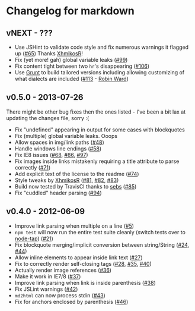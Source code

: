 # Changelog for markdown
   
## vNEXT - ???
  
- Use JSHint to validate code style and fix numerous warnings it flagged up
  ([#65]) Thanks [XhmikosR](https://github.com/XhmikosR)!
- Fix (yet more! gah) global variable leaks ([#99])
- Fix content tight between two `hr`'s disappearing ([#106])
- Use [Grunt](http://gruntjs.com/) to build tailored versions including allowing
  customizing of what dialects are included ([#113] - [Robin Ward](https://github.com/eviltrout))

## v0.5.0 - 2013-07-26

There might be other bug fixes then the ones listed - I've been a bit lax at
updating the changes file, sorry :(

- Fix "undefined" appearing in output for some cases with blockquotes
- Fix (multiple) global variable leaks. Ooops
- Allow spaces in img/link paths ([#48])
- Handle windows line endings ([#58])
- Fix IE8 issues ([#68], [#86], [#97])
- Fix images inside links mistakenly requiring a title attribute to parse
  correctly ([#71])
- Add explicit text of the license to the readme ([#74])
- Style tweaks by [XhmikosR](https://github.com/XhmikosR) ([#81], [#82], [#83])
- Build now tested by TravisCI thanks to [sebs](https://github.com/sebs) ([#85])
- Fix "cuddled" header parsing ([#94])


## v0.4.0 - 2012-06-09

- Improve link parsing when multiple on a line ([#5])
- `npm test` will now run the entire test suite cleanly
  (switch tests over to [node-tap](https://github.com/isaacs/node-tap)) ([#21])
- Fix blockquote merging/implicit conversion between string/String ([#24], [#44])
- Allow inline elements to appear inside link text ([#27])
- Fix to correctly render self-closing tags ([#28], [#35], [#40])
- Actually render image references ([#36])
- Make it work in IE7/8 ([#37])
- Improve link parsing when link is inside parenthesis ([#38])
- Fix JSLint warnings ([#42])
- `md2html` can now process stdin ([#43])
- Fix for anchors enclosed by parenthesis ([#46])



[#5]: https://github.com/evilstreak/markdown-js/issues/5
[#21]: https://github.com/evilstreak/markdown-js/issues/21
[#24]: https://github.com/evilstreak/markdown-js/issues/24
[#27]: https://github.com/evilstreak/markdown-js/issues/27
[#28]: https://github.com/evilstreak/markdown-js/issues/28
[#35]: https://github.com/evilstreak/markdown-js/issues/35
[#36]: https://github.com/evilstreak/markdown-js/issues/36
[#37]: https://github.com/evilstreak/markdown-js/issues/37
[#38]: https://github.com/evilstreak/markdown-js/issues/38
[#40]: https://github.com/evilstreak/markdown-js/issues/40
[#42]: https://github.com/evilstreak/markdown-js/issues/42
[#43]: https://github.com/evilstreak/markdown-js/issues/43
[#44]: https://github.com/evilstreak/markdown-js/issues/44
[#46]: https://github.com/evilstreak/markdown-js/issues/46
[#48]: https://github.com/evilstreak/markdown-js/issues/48
[#58]: https://github.com/evilstreak/markdown-js/issues/58
[#65]: https://github.com/evilstreak/markdown-js/issues/65
[#65]: https://github.com/evilstreak/markdown-js/issues/65
[#68]: https://github.com/evilstreak/markdown-js/issues/68
[#71]: https://github.com/evilstreak/markdown-js/issues/71
[#74]: https://github.com/evilstreak/markdown-js/issues/74
[#81]: https://github.com/evilstreak/markdown-js/issues/81
[#82]: https://github.com/evilstreak/markdown-js/issues/82
[#83]: https://github.com/evilstreak/markdown-js/issues/83
[#85]: https://github.com/evilstreak/markdown-js/issues/85
[#86]: https://github.com/evilstreak/markdown-js/issues/86
[#94]: https://github.com/evilstreak/markdown-js/issues/94
[#97]: https://github.com/evilstreak/markdown-js/issues/97
[#99]: https://github.com/evilstreak/markdown-js/issues/99
[#106]: https://github.com/evilstreak/markdown-js/issues/106
[#113]: https://github.com/evilstreak/markdown-js/issues/113
